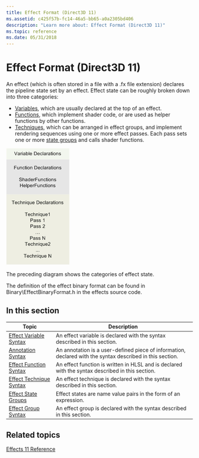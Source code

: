```yaml
---
title: Effect Format (Direct3D 11)
ms.assetid: c425f57b-fc14-46a5-bb65-a0a2305bd406
description: "Learn more about: Effect Format (Direct3D 11)"
ms.topic: reference
ms.date: 05/31/2018
---
```


# Effect Format (Direct3D 11)

An effect (which is often stored in a file with a .fx file extension) declares the pipeline state set by an effect. Effect state can be roughly broken down into three categories:

-   [Variables](d3d11-effect-variable-syntax.md), which are usually declared at the top of an effect.
-   [Functions](d3d11-effect-function-syntax.md), which implement shader code, or are used as helper functions by other functions.
-   [Techniques](d3d11-effect-technique-syntax.md), which can be arranged in effect groups, and implement rendering sequences using one or more effect passes. Each pass sets one or more [state groups](d3d11-effect-states.md) and calls shader functions.

![diagram of the categories of declarations for effects, including variables at the top, functions in the middle, and techniques at the bottom](images/d3d10-effect-intro.png)

The preceding diagram shows the categories of effect state.

The definition of the effect binary format can be found in Binary\\EffectBinaryFormat.h in the effects source code.


## In this section



| Topic                                                                   | Description                                                                                                          |
|-------------------------------------------------------------------------|----------------------------------------------------------------------------------------------------------------------|
| [Effect Variable Syntax](d3d11-effect-variable-syntax.md)<br/>   | An effect variable is declared with the syntax described in this section.<br/>                                 |
| [Annotation Syntax](d3d11-effect-annotation-syntax.md)<br/>      | An annotation is a user-defined piece of information, declared with the syntax described in this section.<br/> |
| [Effect Function Syntax](d3d11-effect-function-syntax.md)<br/>   | An effect function is written in HLSL and is declared with the syntax described in this section.<br/>          |
| [Effect Technique Syntax](d3d11-effect-technique-syntax.md)<br/> | An effect technique is declared with the syntax described in this section.<br/>                                |
| [Effect State Groups](d3d11-effect-states.md)<br/>               | Effect states are name value pairs in the form of an expression.<br/>                                          |
| [Effect Group Syntax](d3d11-effect-group-syntax.md)<br/>         | An effect group is declared with the syntax described in this section.<br/>                                    |



 

## Related topics

<dl> <dt>

[Effects 11 Reference](d3d11-graphics-reference-effects11.md)
</dt> </dl>

 

 





